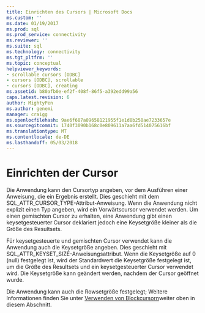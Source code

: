 ```yaml
---
title: Einrichten des Cursors | Microsoft Docs
ms.custom: ''
ms.date: 01/19/2017
ms.prod: sql
ms.prod_service: connectivity
ms.reviewer: ''
ms.suite: sql
ms.technology: connectivity
ms.tgt_pltfrm: ''
ms.topic: conceptual
helpviewer_keywords:
- scrollable cursors [ODBC]
- cursors [ODBC], scrollable
- cursors [ODBC], creating
ms.assetid: b80afb0e-ef2f-408f-86f5-a392edd99a56
caps.latest.revision: 6
author: MightyPen
ms.author: genemi
manager: craigg
ms.openlocfilehash: 9ae6f687a09658121955f1e1d8b258ae7233657e
ms.sourcegitcommit: 1740f3090b168c0e809611a7aa6fd514075616bf
ms.translationtype: MT
ms.contentlocale: de-DE
ms.lasthandoff: 05/03/2018
---
```

# <a name="setting-up-the-cursor"></a>Einrichten der Cursor
Die Anwendung kann den Cursortyp angeben, vor dem Ausführen einer Anweisung, die ein Ergebnis erstellt. Dies geschieht mit dem SQL_ATTR_CURSOR_TYPE-Attribut-Anweisung. Wenn die Anwendung nicht explizit einen Typ angeben, wird ein Vorwärtscursor verwendet werden. Um einen gemischten Cursor zu erhalten, eine Anwendung gibt einen keysetgesteuerter Cursor deklariert jedoch eine Keysetgröße kleiner als die Größe des Resultsets.  
  
 Für keysetgesteuerte und gemischten Cursor verwendet kann die Anwendung auch die Keysetgröße angeben. Dies geschieht mit SQL_ATTR_KEYSET_SIZE-Anweisungsattribut. Wenn die Keysetgröße auf 0 (null) festgelegt ist, wird der Standardwert die Keysetgröße festgelegt ist, um die Größe des Resultsets und ein keysetgesteuerter Cursor verwendet wird. Die Keysetgröße kann geändert werden, nachdem der Cursor geöffnet wurde.  
  
 Die Anwendung kann auch die Rowsetgröße festgelegt; Weitere Informationen finden Sie unter [Verwenden von Blockcursorn](../../../odbc/reference/develop-app/using-block-cursors.md)weiter oben in diesem Abschnitt.
